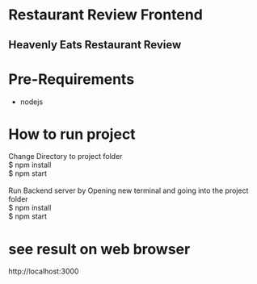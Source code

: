 # Restaurant Review Frontend
## Heavenly Eats Restaurant Review
# Pre-Requirements
 - nodejs

# How to run project
Change Directory to project folder <br>
    $ npm install <br>
    $ npm start <br>
<br>
Run Backend server by Opening new terminal and going into the project folder <br>
    $ npm install <br>
    $ npm start <br>

# see result on web browser
http://localhost:3000
